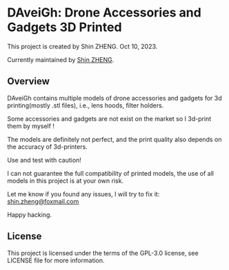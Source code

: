 # DAveiGh: **D**rone **A**ccessories and **G**adgets 3D Printed

This project is created by Shin ZHENG. Oct 10, 2023.

Currently maintained by [Shin ZHENG](shin.zheng@foxmail.com).

## Overview
DAveiGh contains multiple models of drone accessories and gadgets for 3d printing(mostly .stl files), i.e., lens hoods, filter holders.

Some accessories and gadgets are not exist on the market so I 3d-print them by myself !

The models are definitely not perfect, and the print quality also depends on the accuracy of 3d-printers.

Use and test with caution!

I can not guarantee the full compatibility of printed models, the use of all models in this project is at your own risk.

Let me know if you found any issues, I will try to fix it: shin.zheng@foxmail.com

Happy hacking.
## License
This project is licensed under the terms of the GPL-3.0 license, see LICENSE file for more information.
